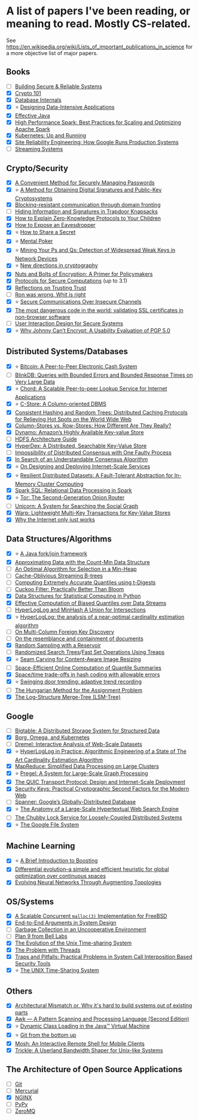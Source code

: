 # A list of papers I've been reading, or meaning to read. Mostly CS-related.

See <https://en.wikipedia.org/wiki/Lists_of_important_publications_in_science>
for a more objective list of major papers.

## Books

- [ ] [Building Secure & Reliable Systems](https://landing.google.com/sre/resources/foundationsandprinciples/srs-book/)
- [x] [Crypto 101](https://github.com/crypto101/crypto101.github.io/raw/master/Crypto101.pdf)
- [x] [Database Internals](https://www.databass.dev/)
- [x] :star: [Designing Data-Intensive Applications](https://dataintensive.net/)
- [x] [Effective Java](https://www.pearson.com/us/higher-education/program/Bloch-Effective-Java-2nd-Edition/PGM310651.html)
- [x] [High Performance Spark: Best Practices for Scaling and Optimizing Apache Spark](http://www.highperformancespark.com/)
- [x] [Kubernetes: Up and Running](http://shop.oreilly.com/product/0636920043874.do)
- [x] [Site Reliability Engineering: How Google Runs Production Systems](https://landing.google.com/sre/book.html)
- [ ] [Streaming Systems](http://streamingsystems.net/)

## Crypto/Security

- [x] [A Convenient Method for Securely Managing Passwords](https://www.cs.utexas.edu/~bwaters/publications/papers/www2005.pdf)
- [x] :star: [A Method for Obtaining Digital Signatures and Public-Key Cryptosystems](https://people.csail.mit.edu/rivest/Rsapaper.pdf)
- [x] [Blocking-resistant communication through domain fronting](http://www.icir.org/vern/papers/meek-PETS-2015.pdf)
- [ ] [Hiding Information and Signatures in Trapdoor Knapsacks](https://pdfs.semanticscholar.org/da4f/f3b089d9404c0283fdb54403d41f736175a1.pdf)
- [x] [How to Explain Zero-Knowledge Protocols to Your Children](http://pages.cs.wisc.edu/~mkowalcz/628.pdf)
- [x] [How to Expose an Eavesdropper](https://people.csail.mit.edu/rivest/RivestShamir-HowToExposeAnEavesdropper.pdf)
- [x] :star: [How to Share a Secret](https://cs.jhu.edu/~sdoshi/crypto/papers/shamirturing.pdf)
- [x] :star: [Mental Poker](https://people.csail.mit.edu/rivest/ShamirRivestAdleman-MentalPoker.pdf)
- [x] :star: [Mining Your Ps and Qs: Detection of Widespread Weak Keys in Network Devices](https://factorable.net/weakkeys12.conference.pdf)
- [x] :star: [New directions in cryptography](https://ee.stanford.edu/~hellman/publications/24.pdf)
- [x] [Nuts and Bolts of Encryption: A Primer for Policymakers](https://www.cs.princeton.edu/~felten/encryption_primer.pdf)
- [x] [Protocols for Secure Computations](https://crysp.uwaterloo.ca/courses/pet/W11/cache/www.cs.wisc.edu/areas/sec/yao1982-ocr.pdf) (up to 3.1)
- [x] [Reflections on Trusting Trust](https://www.ece.cmu.edu/~ganger/712.fall02/papers/p761-thompson.pdf)
- [ ] [Ron was wrong, Whit is right](https://eprint.iacr.org/2012/064.pdf)
- [x] :star: [Secure Communications Over Insecure Channels](http://www.merkle.com/1974/PuzzlesAsPublished.pdf)
- [x] [The most dangerous code in the world: validating SSL certificates in non-browser software](http://www.cs.utexas.edu/~shmat/shmat_ccs12.pdf)
- [ ] [User Interaction Design for Secure Systems](http://www.eecs.berkeley.edu/Pubs/TechRpts/2002/CSD-02-1184.pdf)
- [x] :star: [Why Johnny Can’t Encrypt: A Usability Evaluation of PGP 5.0](http://www.gaudior.net/alma/johnny.pdf)

## Distributed Systems/Databases

- [x] :star: [Bitcoin: A Peer-to-Peer Electronic Cash System](https://bitcoin.org/bitcoin.pdf)
- [ ] [BlinkDB: Queries with Bounded Errors and Bounded Response Times on Very Large Data](https://www.cs.berkeley.edu/~sameerag/blinkdb_eurosys13.pdf)
- [x] :star: [Chord: A Scalable Peer-to-peer Lookup Service for Internet Applications](http://pdos.csail.mit.edu/papers/chord:sigcomm01/chord_sigcomm.pdf)
- [x] :star: [C-Store: A Column-oriented DBMS](https://cs.brown.edu/courses/cs227/archives/2008/mitchpapers/required4.pdf)
- [x] [Consistent Hashing and Random Trees: Distributed Caching Protocols for Relieving Hot Spots on the World Wide Web ](http://www.akamai.com/dl/technical_publications/ConsistenHashingandRandomTreesDistributedCachingprotocolsforrelievingHotSpotsontheworldwideweb.pdf)
- [x] [Column-Stores vs. Row-Stores: How Different Are They Really?](http://db.csail.mit.edu/projects/cstore/abadi-sigmod08.pdf)
- [x] [Dynamo: Amazon’s Highly Available Key-value Store](http://www.allthingsdistributed.com/files/amazon-dynamo-sosp2007.pdf)
- [ ] [HDFS Architecture Guide](https://hadoop.apache.org/docs/r1.2.1/hdfs_design.pdf)
- [x] [HyperDex: A Distributed, Searchable Key-Value Store](http://rescrv.net/pdf/hyperdex-sigcomm12.pdf)
- [ ] [Impossibility of Distributed Consensus with One Faulty Process](http://cs-www.cs.yale.edu/homes/arvind/cs425/doc/fischer.pdf)
- [x] [In Search of an Understandable Consensus Algorithm](https://ramcloud.stanford.edu/wiki/download/attachments/11370504/raft.pdf)
- [x] :star: [On Designing and Deploying Internet-Scale Services](https://www.usenix.org/legacy/event/lisa07/tech/full_papers/hamilton/hamilton.pdf)
- [x] :star: [Resilient Distributed Datasets: A Fault-Tolerant Abstraction for In-Memory Cluster Computing](http://www.cs.berkeley.edu/~matei/papers/2012/nsdi_spark.pdf)
- [x] [Spark SQL: Relational Data Processing in Spark](https://people.csail.mit.edu/matei/papers/2015/sigmod_spark_sql.pdf)
- [x] :star: [Tor: The Second-Generation Onion Router](https://svn.torproject.org/svn/projects/design-paper/tor-design.pdf)
- [ ] [Unicorn: A System for Searching the Social Graph](http://db.disi.unitn.eu/pages/VLDBProgram/pdf/industry/p871-curtiss.pdf)
- [x] [Warp: Lightweight Multi-Key Transactions for Key-Value Stores](https://arxiv.org/pdf/1509.07815.pdf)
- [x] [Why the Internet only just works](http://www0.cs.ucl.ac.uk/staff/M.Handley/papers/only-just-works.pdf)

## Data Structures/Algorithms

- [x] :star: [A Java fork/join framework](http://gee.cs.oswego.edu/dl/papers/fj.pdf)
- [x] [Approximating Data with the Count-Min Data Structure](http://dimacs.rutgers.edu/~graham/pubs/papers/cmsoft.pdf)
- [ ] [An Optimal Algorithm for Selection in a Min-Heap](http://www.sciencedirect.com/science/article/pii/S0890540183710308)
- [ ] [Cache-Oblivious Streaming B-trees](http://supertech.csail.mit.edu/papers/sbtree.pdf)
- [ ] [Computing Extremely Accurate Quantiles using t-Digests](https://raw.githubusercontent.com/tdunning/t-digest/master/docs/t-digest-paper/histo.pdf)
- [ ] [Cuckoo Filter: Practically Better Than Bloom](http://www.pdl.cmu.edu/PDL-FTP/FS/cuckoo-conext2014.pdf)
- [x] [Data Structures for Statistical Computing in Python](https://conference.scipy.org/proceedings/scipy2010/pdfs/mckinney.pdf)
- [x] [Effective Computation of Biased Quantiles over Data Streams](http://www.cs.rutgers.edu/~muthu/bquant.pdf)
- [ ] [HyperLogLog and MinHash A Union for Intersections](http://tech.adroll.com/media/hllminhash.pdf)
- [x] :star: [HyperLogLog: the analysis of a near-optimal cardinality estimation algorithm](http://algo.inria.fr/flajolet/Publications/FlFuGaMe07.pdf)
- [ ] [On Multi-Column Foreign Key Discovery](https://www.comp.nus.edu.sg/~cospace/pub/vldb10-pkfk.pdf)
- [ ] [On the resemblance and containment of documents](http://gatekeeper.dec.com/ftp/pub/dec/SRC/publications/broder/positano-final-wpnums.pdf)
- [x] [Random Sampling with a Reservoir](https://www.cs.umd.edu/~samir/498/vitter.pdf)
- [ ] [Randomized Search Trees](https://faculty.washington.edu/aragon/pubs/rst89.pdf)/[Fast Set Operations Using Treaps](https://www.cs.cmu.edu/~scandal/papers/treaps-spaa98.pdf)
- [x] :star: [Seam Carving for Content-Aware Image Resizing](http://perso.crans.org/frenoy/matlab2012/seamcarving.pdf)
- [ ] [Space-Efficient Online Computation of Quantile Summaries](http://infolab.stanford.edu/~datar/courses/cs361a/papers/quantiles.pdf)
- [x] [Space/time trade-offs in hash coding with allowable errors](https://www.cs.upc.edu/~diaz/p422-bloom.pdf)
- [x] :star: [Swinging door trending: adaptive trend recording](http://www.ebristoliclrga.com/PDF/SwDr.pdf)
- [ ] [The Hungarian Method for the Assignment Problem](https://tom.host.cs.st-andrews.ac.uk/CS3052-CC/Practicals/Kuhn.pdf)
- [x] [The Log-Structure Merge-Tree (LSM-Tree)](http://www.cs.umb.edu/~poneil/lsmtree.pdf)

## Google

- [ ] [Bigtable: A Distributed Storage System for Structured Data](http://research.google.com/archive/bigtable-osdi06.pdf)
- [x] [Borg, Omega, and Kubernetes](https://static.googleusercontent.com/media/research.google.com/en//pubs/archive/44843.pdf)
- [ ] [Dremel: Interactive Analysis of Web-Scale Datasets](https://static.googleusercontent.com/media/research.google.com/en//pubs/archive/36632.pdf)
- [x] :star: [HyperLogLog in Practice: Algorithmic Engineering of a State of The Art Cardinality Estimation Algorithm](https://static.googleusercontent.com/media/research.google.com/en//pubs/archive/40671.pdf)
- [x] [MapReduce: Simplified Data Processing on Large Clusters](http://research.google.com/archive/mapreduce-osdi04.pdf)
- [x] :star: [Pregel: A System for Large-Scale Graph Processing](https://kowshik.github.io/JPregel/pregel_paper.pdf)
- [x] [The QUIC Transport Protocol: Design and Internet-Scale Deployment](https://static.googleusercontent.com/media/research.google.com/en//pubs/archive/46403.pdf)
- [x] [Security Keys: Practical Cryptographic Second Factors for the Modern Web](http://fc16.ifca.ai/preproceedings/25_Lang.pdf)
- [ ] [Spanner: Google’s Globally-Distributed Database](http://static.googleusercontent.com/media/research.google.com/en/us/archive/spanner-osdi2012.pdf)
- [x] :star: [The Anatomy of a Large-Scale Hypertextual Web Search Engine](http://ilpubs.stanford.edu:8090/361/1/1998-8.pdf)
- [ ] [The Chubby Lock Service for Loosely-Coupled Distributed Systems](https://static.googleusercontent.com/media/research.google.com/en//archive/chubby-osdi06.pdf)
- [x] :star: [The Google File System](http://research.google.com/archive/gfs-sosp2003.pdf)

## Machine Learning

- [x] :star: [A Brief Introduction to Boosting](https://www.cs.princeton.edu/~schapire/papers/Schapire99c.pdf)
- [x] [Differential evolution–a simple and efficient heuristic for global optimization over continuous spaces](https://bitbucket.org/12er/pso/src/b448ff0db375c1ac0c55855e9f19aced08b44ca6/doc/literature/heuristic%20Search/Differential%20Evolution%20-%20a%20simple%20and%20efficient%20heuristic%20for%20global%20optimization%20over%20continuous%20spaces.pdf)
- [x] [Evolving Neural Networks Through Augmenting Topologies](http://nn.cs.utexas.edu/downloads/papers/stanley.ec02.pdf)

## OS/Systems

- [x] [A Scalable Concurrent `malloc(3)` Implementation for FreeBSD](https://people.freebsd.org/~jasone/jemalloc/bsdcan2006/jemalloc.pdf)
- [x] [End-to-End Arguments in System Design](http://web.mit.edu/Saltzer/www/publications/endtoend/endtoend.pdf)
- [ ] [Garbage Collection in an Uncooperative Environment](http://www.hboehm.info/spe_gc_paper/preprint.pdf)
- [ ] [Plan 9 from Bell Labs](https://www.usenix.org/legacy/publications/compsystems/1995/sum_pike.pdf)
- [x] [The Evolution of the Unix Time-sharing System](https://www.cis.upenn.edu/~lee/07cis505/Papers/ritchie-bstj84.pdf)
- [x] [The Problem with Threads](http://www.eecs.berkeley.edu/Pubs/TechRpts/2006/EECS-2006-1.pdf)
- [x] [Traps and Pitfalls: Practical Problems in System Call Interposition Based Security Tools](https://people.eecs.berkeley.edu/~dawnsong/teaching/f12-cs161/readings/traps.pdf)
- [x] :star: [The UNIX Time-Sharing System](http://www.cs.berkeley.edu/~brewer/cs262/unix.pdf)

## Others

- [x] [Architectural Mismatch or, Why it's hard to build systems out of existing parts](http://repository.cmu.edu/cgi/viewcontent.cgi?article=1714&context=compsci)
- [x] [Awk — A Pattern Scanning and Processing Language (Second Edition)](https://pdfs.semanticscholar.org/8f82/7d3d09ebe77887181414613e8cb47e32a8d2.pdf)
- [x] :star: [Dynamic Class Loading in the Java™ Virtual Machine](http://www.humbertocervantes.net/coursdea/DynamicClassLoadingInTheJavaVirtualMachine.pdf)
- [x] :star: [Git from the bottom up](http://ftp.newartisans.com/pub/git.from.bottom.up.pdf)
- [x] [Mosh: An Interactive Remote Shell for Mobile Clients](https://mosh.org/mosh-paper.pdf)
- [x] [Trickle: A Userland Bandwidth Shaper for Unix-like Systems](https://www.usenix.org/legacy/event/usenix05/tech/freenix/full_papers/eriksen/eriksen.pdf)

## The Architecture of Open Source Applications

- [ ] [Git](http://aosabook.org/en/git.html)
- [ ] [Mercurial](http://aosabook.org/en/mercurial.html)
- [x] [NGINX](http://aosabook.org/en/nginx.html)
- [ ] [PyPy](http://aosabook.org/en/pypy.html)
- [ ] [ZeroMQ](http://aosabook.org/en/zeromq.html)
